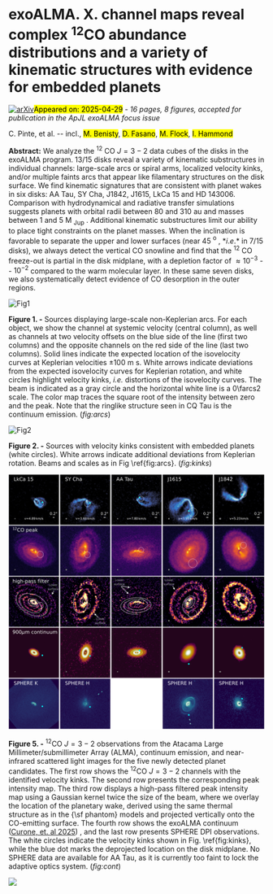 <div class="macros" style="visibility:hidden;">
$\newcommand{\ensuremath}{}$
$\newcommand{\xspace}{}$
$\newcommand{\object}[1]{\texttt{#1}}$
$\newcommand{\farcs}{{.}''}$
$\newcommand{\farcm}{{.}'}$
$\newcommand{\arcsec}{''}$
$\newcommand{\arcmin}{'}$
$\newcommand{\ion}[2]{#1#2}$
$\newcommand{\textsc}[1]{\textrm{#1}}$
$\newcommand{\hl}[1]{\textrm{#1}}$
$\newcommand{\footnote}[1]{}$
$\newcommand{\cp}[1]{\textcolor{red}{CP: #1}}$</div>



<div id="title">

# exoALMA. X. channel maps reveal complex $^{12}$CO abundance distributions and a variety of kinematic structures with evidence for embedded planets

</div>
<div id="comments">

[![arXiv](https://img.shields.io/badge/arXiv-2504.18717-b31b1b.svg)](https://arxiv.org/abs/2504.18717)<mark>Appeared on: 2025-04-29</mark> -  _16 pages, 8 figures, accepted for publication in the ApJL exoALMA focus issue_

</div>
<div id="authors">

C. Pinte, et al. -- incl., <mark>M. Benisty</mark>, <mark>D. Fasano</mark>, <mark>M. Flock</mark>, <mark>I. Hammond</mark>

</div>
<div id="abstract">

**Abstract:** We analyze the $^{12}$ CO $J=3-2$ data cubes of the disks in the exoALMA program.  13/15 disks reveal a variety of kinematic substructures in individual channels: large-scale arcs or spiral arms, localized velocity kinks, and/or multiple faints arcs that appear like filamentary structures on the disk surface.  We find kinematic signatures that are consistent with planet wakes in six disks: AA Tau, SY Cha, J1842, J1615, LkCa 15 and HD 143006. Comparison with hydrodynamical and radiative transfer simulations suggests planets with orbital radii between 80 and 310 au and masses between 1 and 5 M $_\mathrm{Jup}$ . Additional kinematic substructures limit our ability to place tight constraints on the planet masses. When the inclination is favorable to separate the upper and lower surfaces (near 45 $^\mathrm{o}$ , $*i.e.*$ in 7/15 disks), we always detect the vertical CO snowline and find that the $^{12}$ CO freeze-out is partial in the disk midplane, with a depletion factor of $\approx 10^{-3}$ -- $10^{-2}$ compared to the warm molecular layer. In these same seven disks, we also systematically detect evidence of CO desorption in the outer regions.

</div>

<div id="div_fig1">

<img src="tmp_2504.18717/./channels-1.png" alt="Fig1" width="100%"/>

**Figure 1. -** Sources displaying large-scale non-Keplerian arcs. For each object, we show the channel at systemic velocity (central column), as well as channels at two velocity offsets on the blue side of the line (first two columns) and the opposite channels on the red side of the line (last two columns).  Solid lines indicate the expected location of the isovelocity curves at Keplerian velocities $\pm$100 m s. White arrows indicate deviations from the expected isovelocity curves for Keplerian rotation, and white circles highlight velocity kinks, *i.e.* distortions of the isovelocity curves. The beam is indicated as a gray circle and the horizontal white line is a $0$\farcs$2$ scale. The color map traces the square root of the intensity between zero and the peak. Note that the ringlike structure seen in CQ Tau is the continuum emission.  (*fig:arcs*)

</div>
<div id="div_fig2">

<img src="tmp_2504.18717/./channels-2.png" alt="Fig2" width="100%"/>

**Figure 2. -** Sources with velocity kinks consistent with embedded planets (white circles). White arrows indicate additional deviations from Keplerian rotation. Beams and scales as in Fig \ref{fig:arcs}.  (*fig:kinks*)

</div>
<div id="div_fig3">

<img src="tmp_2504.18717/./cont_scatt.png" alt="Fig5" width="100%"/>

**Figure 5. -** $^{12}$CO $J=3-2$ observations from the Atacama Large Millimeter/submillimeter Array (ALMA), continuum emission, and near-infrared scattered light images for the five newly detected planet candidates. The first row shows the $^{12}$CO $J=3-2$ channels with the identified velocity kinks. The second row presents the corresponding peak intensity map. The third row displays a high-pass filtered peak intensity map using a Gaussian kernel twice the size of the beam, where we overlay the location of the planetary wake, derived using the same thermal structure as in the {\sf phantom} models and projected vertically onto the CO-emitting surface. The fourth row shows the exoALMA continuum  ([Curone, et. al 2025]()) , and the last row presents SPHERE DPI observations. The white circles indicate the velocity kinks shown in Fig. \ref{fig:kinks}, while the blue dot marks the deprojected location on the disk midplane. No SPHERE data are available for AA Tau, as it is currently too faint to lock the adaptive optics system.
 (*fig:cont*)

</div><div id="qrcode"><img src=https://api.qrserver.com/v1/create-qr-code/?size=100x100&data="https://arxiv.org/abs/2504.18717"></div>